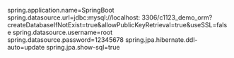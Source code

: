 spring.application.name=SpringBoot
spring.datasource.url=jdbc:mysql://localhost:
3306/c1123_demo_orm?createDatabaseIfNotExist=true&allowPublicKeyRetrieval=true&useSSL=false
spring.datasource.username=root
spring.datasource.password=12345678
spring.jpa.hibernate.ddl-auto=update
spring.jpa.show-sql=true